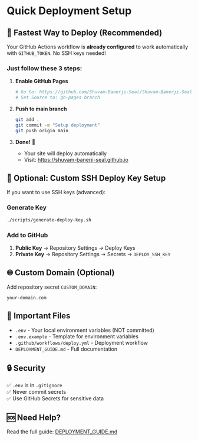 # Quick Deployment Setup

## 🚀 Fastest Way to Deploy (Recommended)

Your GitHub Actions workflow is **already configured** to work automatically with `GITHUB_TOKEN`. No SSH keys needed!

### Just follow these 3 steps:

1. **Enable GitHub Pages**
   ```bash
   # Go to: https://github.com/Shuvam-Banerji-Seal/Shuvam-Banerji-Seal.github.io/settings/pages
   # Set Source to: gh-pages branch
   ```

2. **Push to main branch**
   ```bash
   git add .
   git commit -m "Setup deployment"
   git push origin main
   ```

3. **Done!** 🎉
   - Your site will deploy automatically
   - Visit: https://shuvam-banerji-seal.github.io

## 🔑 Optional: Custom SSH Deploy Key Setup

If you want to use SSH keys (advanced):

### Generate Key
```bash
./scripts/generate-deploy-key.sh
```

### Add to GitHub
1. **Public Key** → Repository Settings → Deploy Keys
2. **Private Key** → Repository Settings → Secrets → `DEPLOY_SSH_KEY`

## 🌐 Custom Domain (Optional)

Add repository secret `CUSTOM_DOMAIN`:
```
your-domain.com
```

## 📁 Important Files

- `.env` - Your local environment variables (NOT committed)
- `.env.example` - Template for environment variables
- `.github/workflows/deploy.yml` - Deployment workflow
- `DEPLOYMENT_GUIDE.md` - Full documentation

## 🔒 Security

✅ `.env` is in `.gitignore`  
✅ Never commit secrets  
✅ Use GitHub Secrets for sensitive data

## 🆘 Need Help?

Read the full guide: [DEPLOYMENT_GUIDE.md](./DEPLOYMENT_GUIDE.md)
